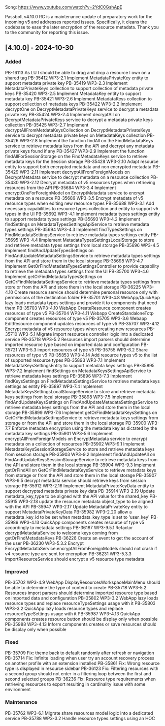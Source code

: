 Song: https://www.youtube.com/watch?v=2YdC0GshApE

Passbolt v4.10.0 RC is a maintenance update of preparatory work for the incoming v5 and addresses reported issues. Specifically, it cleans the codebase to ease the later encryption of the resource metadata.
Thank you to the community for reporting this issue.

## [4.10.0] - 2024-10-30
### Added
PB-16113 As LU I should be able to drag and drop a resource I own on a shared tag
PB-35412 WP3-2.1 Implement MetadataPrivateKey entity to support metadata private key
PB-35419 WP3-2.3 Implement MetadataPrivateKeys collection to support collection of metadata private keys
PB-35420 WP3-2.5 Implement MetadataKey entity to support metadata key
PB-35421 WP3-2.6 Implement MetadataKeys collection to support collection of metadata keys
PB-35422 WP3-2.2 Implement decryptOne on DecryptMetadataPrivateKeys service to decrypt a metadata private key
PB-35424 WP3-2.4 Implement decryptAll on DecryptMetadataPrivateKeys service to decrypt a metadata private keys collection
PB-35425 WP3-2.7 Implement decryptAllFromMetdataKeysCollection on DecryptMetadataPrivateKeys service to decrypt metadata private keys on MetadataKeys collection
PB-35426 WP3-2.8 Implement the function findAll on the FindMetadataKeys service to retrieve metadata keys from the API and decrypt any metadata private keys found if any
PB-35427 WP3-2.9 Implement the function findAllForSessionStorage on the FindMetadataKeys service to retrieve metadata keys for the Session storage
PB-35428 WP3-2.10 Adapt resource entity to support both encrypted metadata and non encrypted metadata
PB-35429 WP3-2.11 Implement decryptAllFromForeignModels on DecryptMetadata service to decrypt metadata on a resource collection
PB-35430 WP3-2.12 Decrypt metadata of v5 resources types when retrieving resources from the API
PB-35684 WP3-3.4 Implement encryptOneForForeignModel on EncryptMetadata service to encrypt metadata on a resource
PB-35686 WP3-3.5 Encrypt metadata of v5 resource types when editing new resource types
PB-35688 WP3-3.1 Add necessary capabilities to resource types collection and entity to support v5 types in the UI
PB-35692 WP3-4.1 implement metadata types settings entity to support metadata types settings
PB-35693 WP3-4.2 Implement findSettings on MetadataTypesSettingsApiService to retrieve metadata types settings
PB-35694 WP3-4.3 Implement findTypesSettings on FindMetadataSettingsService to retrieve metadata types settings entity
PB-35695 WP3-4.4 IImplement MetadataTypesSettingsLocalStorage to store and retrieve metadata types settings from local storage
PB-35696 WP3-4.5 Implement findAndUpdateTypesSettings on FindAndUpdateMetadataSettingsService to retrieve metadata types settings from the API and store them in the local storage
PB-35698 WP3-4.7 Implement GetOrFindMetadataTypesSettingsController to provide capability to retrieve the metadata types settings from the UI
PB-35700 WP3-4.6 Implement getOrFindMetadataTypesSettings on GetOrFindMetadataSettingsService to retrieve metadata types settings from store or from the API and store them in the local storage
PB-36225 WP3-4.10 Create resource service should determine personal resource only with permissions of the destination folder
PB-35701 WP3-4.8 WebApp/QuickApp lazy loads metadata types settings and provide it to components that need them
PB-35703 WP3-4.10 WebApp CreateResource component creates resources of type v5
PB-35704 WP3-4.11 Webapp CreateStandaloneTotp component creates resources of type v5
PB-35705 WP3-3.6 Webapp EditResource component updates resources of type v5
PB-35707 WP3-4.12 Encrypt metadata of v5 resource types when creating new resources
PB-35710 WP3-5.1 Migrate import resources controller logic into a dedicated service
PB-35718 WP3-5.2 Resources import parsers should determine imported resource type based on imported data and configuration
PB-35721 WP3-5.3 import resources of type v5
PB-35755 WP3-6.2 Share resources of type v5
PB-35853 WP3-4.14 Add resource types v5 to the list of supported resource types
PB-35893 WP3-7.1 Implement MetadataKeysSettingsEntity to support metadata keys settings
PB-35895 WP3-7.2 Implement findSettings on MetadataKeysSettingsApiService to retrieve metadata keys settings
PB-35896 WP3-7.3 Implement findKeysSettings on FindMetadataSettingsService to retrieve metadata keys settings as entity
PB-35897 WP3-7.4 Implement MetadataKeysSettingsLocalStorageService to store and retrieve metadata keys settings from local storage
PB-35898 WP3-7.5 Implement findAndUpdateKeysSettings on FindAndUpdateMetadataSettingsService to retrieve metadata keys settings from the API and store them in the local storage
PB-35899 WP3-7.6 Implement getOrFindMetadataKeysSettings on GetOrFindMetadataSettingsService to retrieve metadata keys settings from storage or from the API and store them in the local storage
PB-35900 WP3-7.7 Enforce metadata encryption using the metadata key as dictated by the metadata key settings
PB-35901 WP3-5.6 Implement encryptAllFromForeignModels on EncryptMetadata service to encrypt metadata on a collection of resources
PB-35902 WP3-9.1 Implement MetadataKeysSessionStorageService to store and retrieve metadata keys from session storage
PB-35903 WP3-9.2 Implement findAndUpdateAll on FindAndUpdateKeysSessionStorageService to retrieve metadata keys from the API and store them in the local storage
PB-35904 WP3-9.3 Implement getOrFindAll on GetOrFindMetadataKeysService to retrieve metadata keys from storage or from the API and store them in the local storage
PB-35907 WP3-9.5 decrypt metadata service should retrieve keys from session storage
PB-35912 WP3-2.16 Implement MetadataPrivateKeyData entity to support decrypted metadata private key data
PB-35914 WP3-2.19 Update metadata_key_type to be aligned with the API value for the shared_key
PB-35915 WP3-2.18 update the resource metadata object_type to be aligned with the API
PB-35947 WP3-2.17 Update MetadataPrivateKey entity to support MetadataPrivateKeyData
PB-35982 WP3-2.20 allow a metadata_key_id to be set when metadata_key_type is set to 'user_key'
PB-35989 WP3-4.13 QuickApp components creates resource of type v5 accordingly to metadata settings
PB-36187 WP3-9.5.1 Refactor decryptMetadataService to welcome keys coming from getOrFindMetadataKeys
PB-36226 Create an event to get the account of the user
PB-36230 WP3-5.3.2 Encrypt EncryptMetadataService.encryptAllFromForeignModels should not crash if v4 resource type are sent for encryption
PB-36231 WP3-5.3.3 ImportResourceService should encrypt a v5 resource type metadata

### Improved
PB-35702 WP3-4.9 WebApp DisplayResourcesWorkspaceMainMenu should be able to determine the type of content to create
PB-35718 WP3-5.2 Resources import parsers should determine imported resource type based on imported data and configuration
PB-35802 WP3-3.2 WebApp lazy loads resource types and replace resourceTypeSettings usage with it
PB-35803 WP3-3.2 QuickApp lazy loads resource types and replace resourceTypeSettings usage with it
PB-35987 WP3-4.13 QuickApp components creates resource button should be display only when possible
PB-35988 WP3-4.13 Inform components creates or save resources should be display only when possible

### Fixed
PB-35709 Fix: theme back to default randomly after refresh or navigation
PB-35714 Fix: Infinite loading when user try an account recovery process on another profile with an extension installed
PB-35861 Fix: Wrong resource type is displayed in resource sidebar
PB-36123 Fix: Filtering resources with a second group should not enter in a filtering loop between the first and second selected groups
PB-36236 Fix: Resource type requirements when retrieving resources to export resulting in cardinality issue with some environment

### Maintenance
PB-35762 WP3-6.1 Migrate share resources model logic into a dedicated service
PB-35788 WP3-3.2 Handle resource types settings using an HOC
